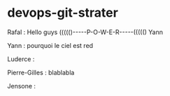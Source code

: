 # devops-git-strater

Rafal : Hello guys             ((((()-----P-O-W-E-R-----((((() Yann

Yann : pourquoi le ciel est red

Luderce :

Pierre-Gilles : blablabla

Jensone : 

